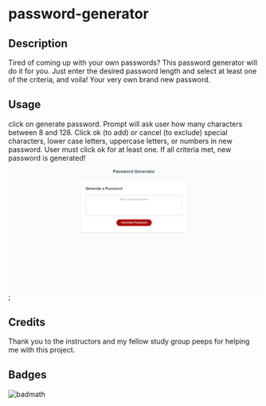# password-generator

## Description
Tired of coming up with your own passwords? This password generator will do it for you. Just enter the desired password length and select at least one of the criteria, and voila! Your very own brand new password.

## Usage
click on generate password. 
Prompt will ask user how many characters between 8 and 128.
Click ok (to add) or cancel (to exclude) special characters, lower case letters, uppercase letters, or numbers in new password.
User must click ok for at least one.
If all criteria met, new password is generated! 
![screenshot](./images/screenshot.jpeg);

## Credits
Thank you to the instructors and my fellow study group peeps for helping me with this project.

## Badges
![badmath](https://img.shields.io/github/languages/top/lernantino/badmath)